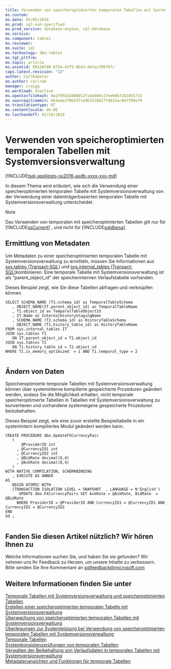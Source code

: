 ```yaml
---
title: Verwenden von speicheroptimierten temporalen Tabellen mit Systemversionsverwaltung | Microsoft-Dokumentation
ms.custom: 
ms.date: 05/05/2016
ms.prod: sql-non-specified
ms.prod_service: database-engine, sql-database
ms.service: 
ms.component: tables
ms.reviewer: 
ms.suite: sql
ms.technology: dbe-tables
ms.tgt_pltfrm: 
ms.topic: article
ms.assetid: 691d4f80-6754-43f5-8b43-d4facf08f6fc
caps.latest.revision: "12"
author: CarlRabeler
ms.author: carlrab
manager: craigg
ms.workload: Inactive
ms.openlocfilehash: 6ea705b42888012fada9d9c17ee9db7282455731
ms.sourcegitcommit: 6b4aae3706247ce9b311682774b13ac067f60a79
ms.translationtype: HT
ms.contentlocale: de-DE
ms.lasthandoff: 01/18/2018
---
```

# <a name="working-with-memory-optimized-system-versioned-temporal-tables"></a>Verwenden von speicheroptimierten temporalen Tabellen mit Systemversionsverwaltung
[!INCLUDE[tsql-appliesto-ss2016-asdb-xxxx-xxx-md](../../includes/tsql-appliesto-ss2016-asdb-xxxx-xxx-md.md)]

  In diesem Thema wird erläutert, wie sich die Verwendung einer speicheroptimierten temporalen Tabelle mit Systemversionsverwaltung von der Verwendung einer datenträgerbasierten temporalen Tabelle mit Systemversionsverwaltung unterscheidet.  
  
> [!NOTE]  
>  Das Verwenden von temporalen mit speicheroptimierten Tabellen gilt nur für [!INCLUDE[ssCurrent](../../includes/sscurrent-md.md)] , und nicht für [!INCLUDE[sqldbesa](../../includes/sqldbesa-md.md)].  
  
## <a name="discovering-metadata"></a>Ermittlung von Metadaten  
 Um Metadaten zu einer speicheroptimierten temporalen Tabelle mit Systemversionsverwaltung zu ermitteln, müssen Sie Informationen aus [sys.tables &#40;Transact-SQL&#41;](../../relational-databases/system-catalog-views/sys-tables-transact-sql.md) und [sys.internal_tables &#40;Transact-SQL&#41;](../../relational-databases/system-catalog-views/sys-internal-tables-transact-sql.md)kombinieren. Eine temporale Tabelle mit Systemversionsverwaltung ist als "parent_object_id" der speicherinternen Verlaufstabelle vorhanden.  
  
 Dieses Beispiel zeigt, wie Sie diese Tabellen abfragen und verknüpfen können.  
  
```  
SELECT SCHEMA_NAME (T1.schema_id) as TemporalTableSchema  
   , OBJECT_NAME(IT.parent_object_id) as TemporalTableName  
   , T1.object_id as TemporalTableObjectId  
   , IT.Name as InternalHistoryStagingName   
   , SCHEMA_NAME (T2.schema_id) as HistoryTableSchema  
   , OBJECT_NAME (T1.history_table_id) as HistoryTableName   
FROM sys.internal_tables IT    
JOIN sys.tables T1   
   ON IT.parent_object_id = T1.object_id   
JOIN sys.tables T2   
   ON T1.history_table_id = T2.object_id   
WHERE T1.is_memory_optimized  = 1 AND T1.temporal_type = 2  
  
```  
  
## <a name="modifying-data"></a>Ändern von Daten  
 Speicheroptimierte temporale Tabellen mit Systemversionsverwaltung können über systeminterne kompilierte gespeicherte Prozeduren geändert werden, sodass Sie die Möglichkeit erhalten, nicht temporale speicheroptimierte Tabellen in Tabellen mit Systemversionsverwaltung zu konvertieren und vorhandene systemeigene gespeicherte Prozeduren beizubehalten.  
  
 Dieses Beispiel zeigt, wie eine zuvor erstellte Beispieltabelle in ein systemintern kompiliertes Modul geändert werden kann.  
  
```  
CREATE PROCEDURE dbo.UpdateFXCurrencyPair  
   (   
       @ProviderID int  
     , @CurrencyID1 int  
     , @CurrencyID2 int  
     , @BidRate decimal(8,4)  
     , @AskRate decimal(8,4)   
   )   
WITH NATIVE_COMPILATION, SCHEMABINDING  
   , EXECUTE AS OWNER   
AS    
   BEGIN ATOMIC WITH   
   (TRANSACTION ISOLATION LEVEL = SNAPSHOT  , LANGUAGE = N'English')   
      UPDATE dbo.FXCurrencyPairs SET AskRate = @AskRate, BidRate  = @BidRate   
     WHERE ProviderID = @ProviderID AND CurrencyID1 = @CurrencyID1 AND CurrencyID2 = @CurrencyID2   
END   
GO ;  
  
```  
  
## <a name="did-this-article-help-you-were-listening"></a>Fanden Sie diesen Artikel nützlich? Wir hören Ihnen zu  
 Welche Informationen suchen Sie, und haben Sie sie gefunden? Wir nehmen uns Ihr Feedback zu Herzen, um unsere Inhalte zu verbessern. Bitte senden Sie Ihre Kommentare an [sqlfeedback@microsoft.com](mailto:sqlfeedback@microsoft.com?subject=Your%20feedback%20about%20the%20Working%20with%20Memory-Optimized%20System-Versioned%20Temporal%20Tables%20page)  
  
## <a name="see-also"></a>Weitere Informationen finden Sie unter  
 [Temporale Tabellen mit Systemversionsverwaltung und speicheroptimierten Tabellen](../../relational-databases/tables/system-versioned-temporal-tables-with-memory-optimized-tables.md)   
 [Erstellen einer speicheroptimierten temporalen Tabelle mit Systemversionsverwaltung](../../relational-databases/tables/creating-a-memory-optimized-system-versioned-temporal-table.md)   
 [Überwachung von speicheroptimierten temporalen Tabellen mit Systemversionsverwaltung](../../relational-databases/tables/monitoring-memory-optimized-system-versioned-temporal-tables.md)   
 [Überlegungen zur Systemleistung bei Verwendung von speicheroptimierten temporalen Tabellen mit Systemversionsverwaltung](../../relational-databases/tables/memory-optimized-system-versioned-temporal-tables-performance.md)   
 [Temporale Tabellen](../../relational-databases/tables/temporal-tables.md)   
 [Systemkonsistenzprüfungen von temporalen Tabellen](../../relational-databases/tables/temporal-table-system-consistency-checks.md)   
 [Verwalten der Beibehaltung von Verlaufsdaten in temporalen Tabellen mit Systemversionsverwaltung](../../relational-databases/tables/manage-retention-of-historical-data-in-system-versioned-temporal-tables.md)   
 [Metadatenansichten und Funktionen für temporale Tabellen](../../relational-databases/tables/temporal-table-metadata-views-and-functions.md)  
  
  
